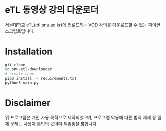 # eTL 동영상 강의 다운로더

서울대학교 eTL(etl.snu.ac.kr)에 업로드되는 VOD 강의를 다운로드할 수 있는 파이썬 스크립트입니다.

# Installation

```bash
git clone
cd snu-etl-downloader
# create venv
pip3 install -r requirements.txt
python3 main.py
```

# Disclaimer

위 프로그램은 개인 사용 목적으로 제작되었으며, 프로그램 악용에 따른 법적 제재 등 일체 문제는 사용자 본인의 몫이며 책임임을 밝힙니다.